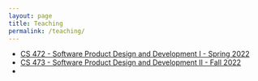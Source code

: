 ```yaml
---
layout: page
title: Teaching
permalink: /teaching/
---
```


- [CS 472 - Software Product Design and Development I - Spring 2022](/teaching/CS472-Spring2023/) 
- [CS 473 - Software Product Design and Development II - Fall 2022](/teaching/CS473-Fall2022/)
-   
